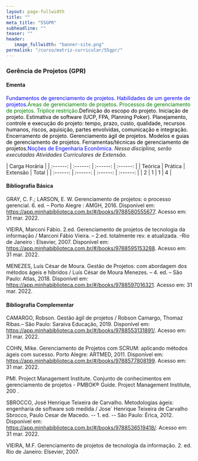 ```yaml
---
layout: page-fullwidth
title: ""
meta_title: "55GPR"
subheadline: ""
teaser: ""
header:
   image_fullwidth: "banner-site.png"
permalink: "/curso/matriz-curricular/55gpr/"
---
```


### **Gerência de Projetos (GPR)**

#### **Ementa**

<class style="color: blue">Fundamentos de gerenciamento de projetos. Habilidades de um gerente de projetos.</class><class style="color: green">Áreas de gerenciamento de projetos. Processos de gerenciamento de projetos. Tríplice restrição.</class><class style="color: black">Definição do escopo do projeto. Iniciação de projeto. Estimativa de software (UCP, FPA, Planning Poker). Planejamento, controle e execução do projeto: tempo, prazo, custo, qualidade, recursos humanos, riscos, aquisição, partes envolvidas, comunicação e integração. Encerramento de projeto. Gerenciamento ágil de projetos. Modelos e guias de gerenciamento de projetos. Ferramentas/técnicas de gerenciamento de projetos.</class><class style="color: blue">Noções de Engenharia Econômica.</class> *Nessa disciplina, serão executadas Atividades Curriculares de Extensão.*

| Carga Horária | 
| :------: | :------: | :------: | :------: |
| Teórica | Prática | Extensão | Total |
| :------: | :------: | :------: | :------: |
| 2 | 1 | 1 | 4 |

#### **Bibliografia Básica**

GRAY, C. F.; LARSON, E. W. Gerenciamento de projetos: o processo gerencial. 6. ed. – Porto Alegre : AMGH, 2016. Disponível em: 
https://app.minhabiblioteca.com.br/#/books/9788580555677. Acesso em: 31 mar. 2022. 

VIEIRA, Marconi Fábio. 2.ed. Gerenciamento de projetos de tecnologia da informação / Marconi Fábio Vieira. – 2.ed. totalmente rev. e atualizada. -Rio de Janeiro : Elsevier, 2007. Disponível em: https://app.minhabiblioteca.com.br/#/books/9788595153288. Acesso em: 31 mar. 2022. 

MENEZES, Luís César de Moura. Gestão de Projetos: com abordagem dos métodos ágeis e híbridos / Luís César de Moura Menezes. – 4. ed. – São Paulo: Atlas, 2018. Disponível em: https://app.minhabiblioteca.com.br/#/books/9788597016321. Acesso em: 31 mar. 2022. 

#### **Bibliografia Complementar**

CAMARGO, Robson. Gestão ágil de projetos / Robson Camargo, Thomaz Ribas.– São Paulo: Saraiva Educação, 2019. Disponível em: https://app.minhabiblioteca.com.br/#/books/9788553131891/. Acesso em: 31 mar. 2022. 

COHN, Mike. Gerenciamento de Projetos com SCRUM: aplicando métodos ágeis com sucesso. Porto Alegre: ARTMED, 2011. Disponível em: https://app.minhabiblioteca.com.br/#/books/9788577808199. Acesso em: 31 mar. 2022. 

PMI. Project Management Institute. Conjunto de conhecimentos em gerenciamento de 
projetos - PMBOK® Guide. Project Management Institute, 200 . 

SBROCCO, José Henrique Teixeira de Carvalho. Metodologias ágeis: engenharia de software sob medida / Jose´ Henrique Teixeira de Carvalho Sbrocco, Paulo Cesar de Macedo. -- 1. ed. -- São Paulo: Érica, 2012. Disponível em: https://app.minhabiblioteca.com.br/#/books/9788536519418/. Acesso em: 31 mar. 2022. 

VIEIRA, M.F. Gerenciamento de projetos de tecnologia da informação. 2. ed. Rio de Janeiro: 
Elsevier, 2007. 


